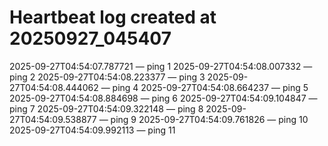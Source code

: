 # Heartbeat log created at 20250927_045407
2025-09-27T04:54:07.787721 — ping 1
2025-09-27T04:54:08.007332 — ping 2
2025-09-27T04:54:08.223377 — ping 3
2025-09-27T04:54:08.444062 — ping 4
2025-09-27T04:54:08.664237 — ping 5
2025-09-27T04:54:08.884698 — ping 6
2025-09-27T04:54:09.104847 — ping 7
2025-09-27T04:54:09.322148 — ping 8
2025-09-27T04:54:09.538877 — ping 9
2025-09-27T04:54:09.761826 — ping 10
2025-09-27T04:54:09.992113 — ping 11
